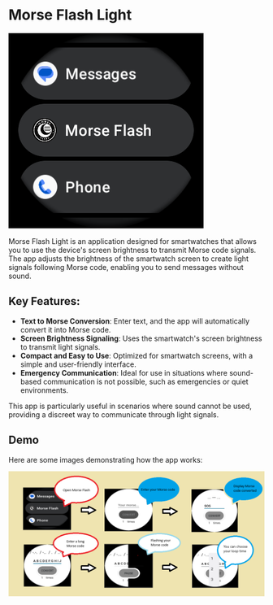 # Morse Flash Light

![App Launcher](https://github.com/truclc/MorseFlashLight/blob/main/demo/App_launcher.png)

Morse Flash Light is an application designed for smartwatches that allows you to use the device's screen brightness to transmit Morse code signals. The app adjusts the brightness of the smartwatch screen to create light signals following Morse code, enabling you to send messages without sound.

## Key Features:
- **Text to Morse Conversion**: Enter text, and the app will automatically convert it into Morse code.
- **Screen Brightness Signaling**: Uses the smartwatch's screen brightness to transmit light signals.
- **Compact and Easy to Use**: Optimized for smartwatch screens, with a simple and user-friendly interface.
- **Emergency Communication**: Ideal for use in situations where sound-based communication is not possible, such as emergencies or quiet environments.

This app is particularly useful in scenarios where sound cannot be used, providing a discreet way to communicate through light signals.

## Demo

Here are some images demonstrating how the app works:

![Demo](https://github.com/truclc/MorseFlashLight/blob/main/demo/MorseFlash.png)